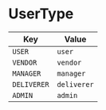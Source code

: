 # UserType

| Key | Value |
|-----|--------|
| `USER` | `user` |
| `VENDOR` | `vendor` |
| `MANAGER` | `manager` |
| `DELIVERER` | `deliverer` |
| `ADMIN` | `admin` |
